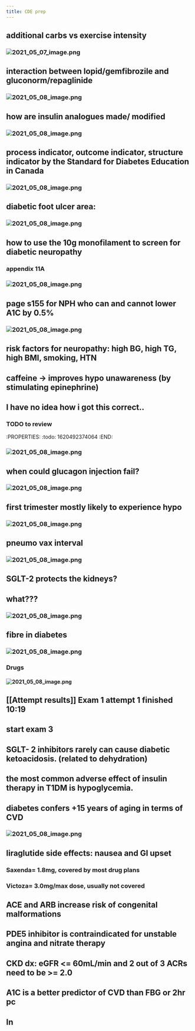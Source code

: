```yaml
---
title: CDE prep
---
```


## additional carbs vs exercise intensity
### ![2021_05_07_image.png](https://cdn.logseq.com/%2F19d8129d-f0d6-41c0-a53b-bbfce3d097ca56936d5d-a688-4dc8-ae99-96412613a9252021_05_07_image.png?Expires=4774055996&Signature=BQwx2y4-FL~GlvzSK-VXAJh5QgMRORCD8Ro-RiHM59hBoGuSfxQoNrk0teWkdiL2XDbutbbjBVQYkksG9TD1Jgncei1OHlx9styRbPcIIO~3VUp9NB4eK8AzhJQXT4EN2GyEBcN4WhxWLSQP-gFJ42vujUMSUcDZevSToXVxUYFkss~km~15OhTIJ1cq9gI4sKaDHVpei1aSdzCklKgHR8ig360fKHIOPvAySO2HxUNWVbg2CDxR1ksVNerin6ZPufAR5pzG45U5g5HNUxIq9CFpyEPm80o25lOfQl99i~pdyattPAU3ikshGhuDMaF4eZH8noFn2YWkT0JeGN9cgw__&Key-Pair-Id=APKAJE5CCD6X7MP6PTEA)
## interaction between lopid/gemfibrozile and gluconorm/repaglinide
### ![2021_05_08_image.png](https://cdn.logseq.com/%2F19d8129d-f0d6-41c0-a53b-bbfce3d097ca069b4863-be99-4e34-87f6-5c461560c94e2021_05_08_image.png?Expires=4774086669&Signature=fqJqwNXyM4WS~8-x3G9wdF-S5vN6otTE8QQqFvrYex0GCNa-YK8TCaBk8m65BrKoaFCYProJu8LXMPsQ0SgJ~qMVwP5Ip2ueO4whL1QtKoJy5XzaGXiQuSkxPEE7SY-Tu1SAp6q9Ba3KKeMQ2AngSZOGhMaBvrPqoe9KcsdO5SSCLXbIuyZU3hCws7SK6hsnaiGWBo~8MEwLVLBhAuH4uVMEYtjEyevVM6ytIJBLUqGG1aFS~1HDs1y2Rr0NqMQWJcSbkADmFI6g1qZd~5ufLDdkiIDostKAcL4TTFT6vUH-PwIlosinwbXZ6RGkk12aLgUYgH8tGb0OhjbJOQ76iQ__&Key-Pair-Id=APKAJE5CCD6X7MP6PTEA)
## how are insulin analogues made/ modified
### ![2021_05_08_image.png](https://cdn.logseq.com/%2F19d8129d-f0d6-41c0-a53b-bbfce3d097ca1f96ad17-a9b6-41e1-8db1-5c0e1a0f4d252021_05_08_image.png?Expires=4774087042&Signature=AJh4qAgbAvNPEF04awXXPgaxuEdkSCjx7KU64tztsuLoWCV6hiD8gdknqWLhFhUW0aaQfYddupzXvE7clt633lNLtwAgAII2vmy0cuSBgxtB8lK-e8BK~XcGk9Be5cuxSpLehko6C7dNkPr8tGyL1Juv-p4zb29A7pRwoVw2eFBSYtkaf7isOCtwg3A7FYvA92Tbhzn9WvJQ6I-3OFbnZPROkZyQAfLehqzgjevwgR1t0gLyViagczMi~~wVJfMDlEvv0348EeoE0OeiJj-ASXl7pkyy44AMecjnD9VDLWLF6sikvY3Lku3PlB9GUypMz3FIZhfcBrZuuGWC3nQdeA__&Key-Pair-Id=APKAJE5CCD6X7MP6PTEA)
## process indicator, outcome indicator, structure indicator by the Standard for Diabetes Education in Canada
### ![2021_05_08_image.png](https://cdn.logseq.com/%2F19d8129d-f0d6-41c0-a53b-bbfce3d097cae8315071-4558-417c-9680-5562fe74736e2021_05_08_image.png?Expires=4774088580&Signature=OgPuKBVc5aZ69X70KWMO~GHwGy8-I8BghZQqv51u8qYuNterr4Egnsu26uxXXKOKASeVoEunrFxjhNXXCBFePfwwucoiSZC8POpqjHiG1WvGPUUXVerbARAYcUFkf5lNOGa~VvSAXgxLEYM8Nw9i7x0jE5GJzCk4ZzOn8EeImsr4MKl4S8fXACJvBC-3iPeLOoswOWhIUxV8yEVNufA-V9oScaQFdhQ1r9meDRaeQitjE49xmP8FQgITKb~atCyUH9riw19~bLvV5zQC4HVF4al49u2Wrd5vIi8OULgYXdNq33WWK6PGl2~wo2YjZ~0gpf293dMy-YLHe7EAyTqT0A__&Key-Pair-Id=APKAJE5CCD6X7MP6PTEA)
## diabetic foot ulcer area:
### ![2021_05_08_image.png](https://cdn.logseq.com/%2F19d8129d-f0d6-41c0-a53b-bbfce3d097ca4879f4e7-947e-41c7-92cc-c8972a227bf02021_05_08_image.png?Expires=4774089311&Signature=KsvhfgNn4Uql7DMMV1hRt~CFd70x2GQeFicpC0YStSLAq1wmj2zkMS1kzFUDbHrDbE8IlrmUE55W37o1m4TOHMscSaVMnqIGa3ROUO60~BA3WnTezjD~rYv0nYxhFZbpODIyPmwmOMjr502nlwoZdybR2MdOwUd5Nf6bpszjIG00JrIa9jyXDW6D2CRkH-ZxHYmsFq9rlx9UZnDVuP6MAmIZ~e7Cnl-FjCcbb~V1giGAlf~QdQVsZPaeF86sKuRg02QctNCnaNxrpZsNTk-a0Y82peZjW0OBI61fou14GdvycMsFuhY6vG8~2RoZRax6WOJB4615Zsh08cVB666YuA__&Key-Pair-Id=APKAJE5CCD6X7MP6PTEA)
## how to use the 10g monofilament to screen for diabetic neuropathy
### appendix 11A
### ![2021_05_08_image.png](https://cdn.logseq.com/%2F19d8129d-f0d6-41c0-a53b-bbfce3d097ca1ffc707b-d877-4601-891d-bd55d901aff92021_05_08_image.png?Expires=4774089481&Signature=bYffMSqf9dJGOkI1bnT8VTeeKASIs4Xs5WVqGo7l3rcOY3E7Y-QjQ4gE2RZUNY8SrkiB3EdHH2vRi9AeHqR6N0SXFqb-UaOuuul-QDOLKfTgxy66jmS2AqxLYNDoXhMsEgPltpiTEvf2C5cskO61r90CNGj2H4CERdjMHHHSRMXAMncOZipnbvf1VfeQnX7p-hvjfJYyo0oOTCt0z7bpU3SpnR2zBTgIF7uAvVqZd0cjqNgKo9a5S70nskfH29NRKM~~vKDOI-O-DPG-YM7JMX8nAISPkcE1bQxySwBm4uS9zjTi1a3Yh7x~TcJj2ST4vS4tqqQEGTsA~2w~n4czlw__&Key-Pair-Id=APKAJE5CCD6X7MP6PTEA)
## page s155 for NPH who can and cannot lower A1C by 0.5%
### ![2021_05_08_image.png](https://cdn.logseq.com/%2F19d8129d-f0d6-41c0-a53b-bbfce3d097ca00d3a99e-b332-401a-bee9-e2951ea601fd2021_05_08_image.png?Expires=4774090971&Signature=E9-QF20HiX80JtszDoNcIuSBLCr8fMd73drfUbI7GAq0IuYbRwB8UPjkkY9nthM9qO8eEQ8w48yv~R66aMwoZ2vBrp0ZaTBGJnvhO-Nx7WiZRLAfYStzyjY-LMQCj4z-MML5G75bQX4veX8E3SEqUsf6B3QVPfPff5G-1FqB6-Q7rucgNlNk7ueS5BPK~Jh6oCviS1tz6arTvK0xQEKuPDDfXmizj11T3bhSbMVxBdTe-qEjDZL-zi9BhnraEaYfTmoXaVeM4g0dUnK2ePbKheUavELbSVAqGHkNRM5-sQxpQxLnzOt~7vQaTSW3vNxIS0b4jNYrGwLttGXGnV-F-Q__&Key-Pair-Id=APKAJE5CCD6X7MP6PTEA)
## risk factors for neuropathy: high BG, high TG, high BMI, smoking, HTN
## caffeine -> improves hypo unawareness (by stimulating epinephrine)
## I have no idea how i got this correct..
### TODO to review
:PROPERTIES:
:todo: 1620492374064
:END:
### ![2021_05_08_image.png](https://cdn.logseq.com/%2F19d8129d-f0d6-41c0-a53b-bbfce3d097caf680aea9-2c69-4b3c-b2c0-95a7673c232d2021_05_08_image.png?Expires=4774092366&Signature=ElqhvlDOJzL7YgxqaBEWsrkFlSzdOdFxYy9SvjIRiHTpBpqMbnWUXfVBpvzDDgb3VgIQsAeVkDniR0rJALa6VEgt9yeDfKT3YC8uXQIztJPcERm5RcWHMFQj7vnxGd6bYOITKHjJOyQ1G6HrGMLRFwaUcYCt1lBd9xD1vu1H0dOgBWPOfZ92jXbHRnA0d8cY1qDOQtfoVu49Yl8XE0oG8r0cuL6RN7WSLMfcaiiNOu76u7eWPkUmgdF2TXmQPbJHcJqey56TN~uChk93jwBs7tY9l~hG~D8U2~SR4bpriCu1uGMEkjIU4rvsD2NF0443-twAwXdt0R0KPb6uqswCaw__&Key-Pair-Id=APKAJE5CCD6X7MP6PTEA)
## when could glucagon injection fail?
### ![2021_05_08_image.png](https://cdn.logseq.com/%2F19d8129d-f0d6-41c0-a53b-bbfce3d097cac13f9b8e-516d-42f7-9a60-f9141b9041492021_05_08_image.png?Expires=4774093603&Signature=Ut8NoALy6PHRhveY4nTja4y6GATCLY2Hhiw6ioX1uZ2MJURBD7XFFhmO6~Gsa1bcdRLNn8gZvCiSpHgo~bVo0ivY1SBIhvpICFG8Yj3UyYjKepCjMywdd1SybKIDuIyc62kHB~ziuCsp3bF-LIK0F5FchvtaK4spmn~wKbNUsMb7HHWievE60biNrkxj~wnpIf0xvj8VelAu-bBA2AfI2XK6dh~JHaS0IHFG3BQWdTksFz4DUPkXSjdCi--pSdd352l2Tbv0xXG8jheNeQ2Zi7QFz87MKlz-d250q2WFixj-XFpXdbbaKwjFDdM6mHE8zRR6n53vElxG~LLaFG15qQ__&Key-Pair-Id=APKAJE5CCD6X7MP6PTEA)
## first trimester mostly likely to experience hypo
### ![2021_05_08_image.png](https://cdn.logseq.com/%2F19d8129d-f0d6-41c0-a53b-bbfce3d097ca878ac00b-c6e7-423d-8d5f-cd17c283f1292021_05_08_image.png?Expires=4774093840&Signature=bAcE9wruY9qn-TOEcusluAn7NWQ9Yml5USa8q1jrsY637spHOKshfEUbCT--vSdSDear6SJYmrX1pwg50KFgmi8HItaue309Ep3zEwkwZ4LH2oHW7BtPgy-plGshWjOygZ-YUIaIq3ABtQBfK54fHZrg3xa7wtd~1CLHSou2lKg~ZQz4OClkGucvle3CpU1NkKzXzGkY6zaGACQH-ehUbUAr-UWfsMBvuwUCmIpc3i0UkP2aJLNXalCNaunxonNLefkGwLPX2SOJrlW~gySn49Tg9jWZ0RKSML0GQQY-HZ~i20LO5eFA~8pekGkIiUkaghaIirhKCpDO-iGjThjlxw__&Key-Pair-Id=APKAJE5CCD6X7MP6PTEA)
## pneumo vax interval
### ![2021_05_08_image.png](https://cdn.logseq.com/%2F19d8129d-f0d6-41c0-a53b-bbfce3d097ca3ae93a36-8da0-4182-bb74-2579601cd7752021_05_08_image.png?Expires=4774093903&Signature=nRbC9rW5Aj~oZpxXdD5mxoQxitXkNvL-nGG81l7EZaG4y~x0rFUR4~cFRWIFig5TQjmhN9LtVYeEksmAx9WiNWJ6YCZ66fGUmE3~WMNnvtbscMaoXF7nXb8RIRAIJKVGyCtm89ljV5XTkE1-sGdzuhs-ctACyIu14gJIT~eMOM2fEPPdxVfURBYN980l0Z7ob8nNaqr7kIGrXCc0gMbbD4VN9~X3hS4Pl3UFs0c-bMTSbeB8XP9ECpNe8yhhh9tcO4sJ7esBMog2W6PUKdAuLguMEBdB4QLZ5o5ObqIC9OZCeOfNX~u~NsB6zFNMK-VJkaokm~3pQoglDKcgx9eMsQ__&Key-Pair-Id=APKAJE5CCD6X7MP6PTEA)
## SGLT-2 protects the kidneys?
## what???
### ![2021_05_08_image.png](https://cdn.logseq.com/%2F19d8129d-f0d6-41c0-a53b-bbfce3d097caf2e40b53-1c8d-43a2-bc7e-ca18c921a2002021_05_08_image.png?Expires=4774094138&Signature=LUmaUTVPpgbGqtNJaEOhmwjCjYEuLRp3npbzrmrtf1peoPc3ilHKsFs0CZAjP3wZnERlGqooHUUSD1gTte~n6p6frUN2qJcKp3MceWID~wRQD0eTI5D5fTXuHJnP09N1xMeo5nnli8YUVxnq9gw8cvhnBBROxWiPIKgdDzy-QLTp~2l9kN46Kzzi5yEBGIywm3aUaXDJFUcLXa4Fv2az~xYcBnBWpNjeAfGzIwzVRwcUJf5TMG4h4Tt4Gp7wIPpuGPyAiVCelopt-GLzmfdAFZQzzJfu0B9Y4~1sg9JDr2kyHYpsxfp5ZIpUnI4vcJu2G-G52lYzJD14Kx7~OZ2~jQ__&Key-Pair-Id=APKAJE5CCD6X7MP6PTEA)
## fibre in diabetes
### ![2021_05_08_image.png](https://cdn.logseq.com/%2F19d8129d-f0d6-41c0-a53b-bbfce3d097ca1bcc7f4e-9334-4bb1-ad6f-8c93d1e2339d2021_05_08_image.png?Expires=4774094287&Signature=As-Q0Ui4cN9Qp20fCw59UNwSsyTWExUfXPro6OdPCQA5bzLvjfIsGtNsbjAVH~BeKXGx7sxW2ExQFx97rMd7ATc8Y6zhvvCAVEnk2FNE2bGVSea7D7OgpijG2Yx5RgK3C9dYAqLRPuQY5-T0UX3uu9R0xha2JtmLEqBOENR6Y7jbWGGfzFX6VI9biYXrp915A~GgzECRgum1Bx4q2pHpyzrMnjGEphRFcCoPRxVEzNYjV~zmy50z~PMTGNRYXn6Esrh5WQnJj~u~TO2LBxcLwUmcONCWXtbSdLioIVFkncCSBG0bv~LEzcvLqPE5MP7tEYeeXhm4Fq8aTR0-4CAaBg__&Key-Pair-Id=APKAJE5CCD6X7MP6PTEA)
### Drugs
#### ![2021_05_08_image.png](https://cdn.logseq.com/%2F19d8129d-f0d6-41c0-a53b-bbfce3d097ca5dcac66f-2f4d-45bc-aab2-1095702a2aff2021_05_08_image.png?Expires=4774094342&Signature=WJ54Q~ZF88TQr1fsQ68andaVBVBeuKz0nNfHP2Iq~0zCh2ZcXoYDpPx5KQZubrzBDFRSjF2Fega~oPQEaLV9Gz9U-B70Cs10YP3O4RAXEH0ZMfLEdJzxkSl6ZQ2ACCNeQzBKQNIB1hJTheX-wnrordqFvXg2LQHuzGdh-wc2UJ-LvzZHEUtur8dBCjlUHW95ysddoGLWKzqNr5ki7DQxtdz8GnXpA3zcBKdXmA9zEitdEIXTjEdj7KZZmcq4vvMkc8nmLS1tZtIj3hX64fp7EIpufNaaUENspPfaZp-olWuN0oFNe1pN59qPsMW4zuN2qEhdKlfDBPR6ib9dtUXUPg__&Key-Pair-Id=APKAJE5CCD6X7MP6PTEA)
## [[Attempt results]] Exam 1 attempt 1 finished 10:19
## start exam 3
## SGLT- 2 inhibitors rarely can cause diabetic ketoacidosis. (related to dehydration)
## the most common adverse effect of insulin therapy in T1DM is hypoglycemia.
## diabetes confers +15 years of aging in terms of CVD
### ![2021_05_08_image.png](https://cdn.logseq.com/%2F19d8129d-f0d6-41c0-a53b-bbfce3d097caa755be5c-02e6-4ace-80c6-463381b6a91c2021_05_08_image.png?Expires=4774116870&Signature=f~LW5rTa7RKOyv5xuVx0TqKcNS9YRTwj6N-GT7F9g5FA3bmxIAXG8ViJ1igUEarCxDMdaQkQ7wS1H~of0ZO1IGlkJe~Uy34k5zMM6Hn32dUdh6S5cfVKxihVrCgaPZqidDnhk0UP9jazuLupeakjDQY1c9l11exe55-x9wCl-V1eFBx-fhSV~z~CE2FEIui7q3ScrdXWMSCSyuOCArgUDGUraX9XbcLyusAi2h1a3u2~fKyxkwcCwhbdkbBoFYie9z8Wj6U0ek4NQPSOCrF7r275vHqPdbRDI2wplNqJaHGgIroLtoCxN-WdVDJZrhpLsks1ypg11n~3ziweMt2Hpw__&Key-Pair-Id=APKAJE5CCD6X7MP6PTEA)
## liraglutide side effects: nausea and GI upset
### Saxenda= 1.8mg, covered by most drug plans
### Victoza= 3.0mg/max dose, usually not covered
## ACE and ARB increase risk of congenital malformations
##
## PDE5 inhibitor is contraindicated for unstable angina and nitrate therapy
##
## CKD dx: eGFR <= 60mL/min and 2 out of 3 ACRs need to be >= 2.0
##
## A1C is a better predictor of CVD than FBG or 2hr pc
## In
